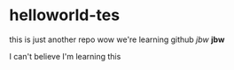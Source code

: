 # helloworld-tes
this is just another repo
wow we're learning github
*jbw*
**jbw**

I can't believe I'm learning this
